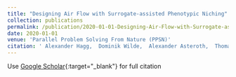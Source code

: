 ```yaml
---
title: "Designing Air Flow with Surrogate-assisted Phenotypic Niching"
collection: publications
permalink: /publication/2020-01-01-Designing-Air-Flow-with-Surrogate-assisted-Phenotypic-Niching
date: 2020-01-01
venue: 'Parallel Problem Solving From Nature (PPSN)'
citation: ' Alexander Hagg,  Dominik Wilde,  Alexander Asteroth,  Thomas B{\&quot;{a}}ck, &quot;Designing Air Flow with Surrogate-assisted Phenotypic Niching.&quot; Parallel Problem Solving From Nature (PPSN), 2020.'
---
```

Use [Google Scholar](https://scholar.google.com/scholar?q=Designing+Air+Flow+with+Surrogate+assisted+Phenotypic+Niching){:target="_blank"} for full citation